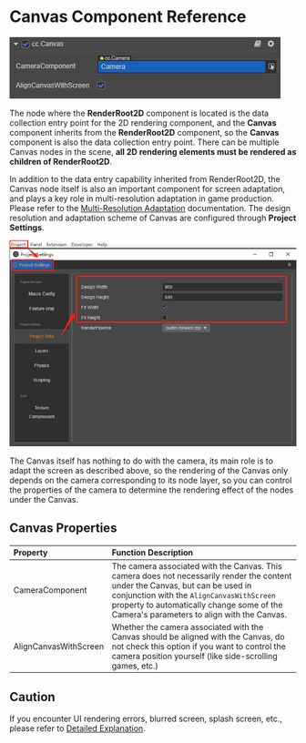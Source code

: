 # Canvas Component Reference

![](canvas/canvas.png)

The node where the **RenderRoot2D** component is located is the data collection entry point for the 2D rendering component, and the **Canvas** component inherits from the **RenderRoot2D** component, so the **Canvas** component is also the data collection entry point. There can be multiple Canvas nodes in the scene, **all 2D rendering elements must be rendered as children of RenderRoot2D**.

In addition to the data entry capability inherited from RenderRoot2D, the Canvas node itself is also an important component for screen adaptation, and plays a key role in multi-resolution adaptation in game production. Please refer to the [Multi-Resolution Adaptation](../engine/multi-resolution.md) documentation. The design resolution and adaptation scheme of Canvas are configured through **Project Settings**.

![](canvas/design-resolution.png)

The Canvas itself has nothing to do with the camera, its main role is to adapt the screen as described above, so the rendering of the Canvas only depends on the camera corresponding to its node layer, so you can control the properties of the camera to determine the rendering effect of the nodes under the Canvas. 

## Canvas Properties

| Property | Function Description |
| :------------- | :---------- |
| CameraComponent | The camera associated with the Canvas. This camera does not necessarily render the content under the Canvas, but can be used in conjunction with the `AlignCanvasWithScreen` property to automatically change some of the Camera's parameters to align with the Canvas.
| AlignCanvasWithScreen | Whether the camera associated with the Canvas should be aligned with the Canvas, do not check this option if you want to control the camera position yourself (like side-scrolling games, etc.)

## Caution

If you encounter UI rendering errors, blurred screen, splash screen, etc., please refer to [Detailed Explanation](../engine/priority.md#detailed-explanation).
